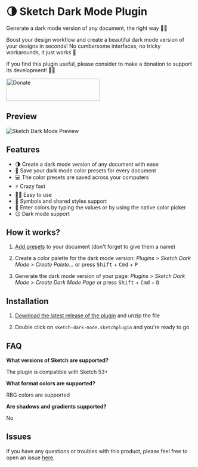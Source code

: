# 🌗 Sketch Dark Mode Plugin

Generate a dark mode version of any document, the right way 💅🏼

Boost your design workflow and create a beautiful dark mode version of your designs in seconds! No cumbersome interfaces, no tricky workarounds, it just works 🍎

If you find this plugin useful, please consider to make a donation to support its development! 🙏🏼

<a href="https://www.buymeacoffee.com/eddiesigner" target="_blank"><img src="https://res.cloudinary.com/edev/image/upload/v1583011476/button_y8hgt8.png" alt="Donate" style="width: 250px !important; height: 60px !important;" width="250" height="60"></a>

## Preview

![Sketch Dark Mode Preview](https://res.cloudinary.com/edev/image/upload/v1583016329/sketch-dark-mode/preview.gif)

## Features

* 🌗 Create a dark mode version of any document with ease
* 💾 Save your dark mode color presets for every document
* 💻 The color presets are saved across your computers
* ⚡️ Crazy fast
* 🙌🏼 Easy to use
* 🚸 Symbols and shared styles support
* 🎨 Enter colors by typing the values or by using the native color picker
* 😉 Dark mode support

## How it works?

1) [Add presets](https://www.sketch.com/docs/styling/#presets) to your document (don't forget to give them a name)

2) Create a color palette for the dark mode version: _Plugins_ > _Sketch Dark Mode_ > _Create Palete..._ or press <kbd>Shift</kbd> + <kbd>Cmd</kbd> + <kbd>P</kbd>

3) Generate the dark mode version of your page: _Plugins_ > _Sketch Dark Mode_ > _Create Dark Mode Page_ or press <kbd>Shift</kbd> + <kbd>Cmd</kbd> + <kbd>D</kbd>

## Installation

1) [Download the latest release of the plugin](https://github.com/eddiesigner/sketch-dark-mode/releases/latest/download/sketch-dark-mode.sketchplugin.zip) and unzip the file

2) Double click on `sketch-dark-mode.sketchplugin` and you're ready to go

## FAQ

**What versions of Sketch are supported?**

The plugin is compatible with Sketch 53+

**What format colors are supported?**

RBG colors are supported

**Are shadows and gradients supported?**

No

## Issues

If you have any questions or troubles with this product, please feel free to open an issue [here](https://github.com/eddiesigner/sketch-dark-mode/issues).
